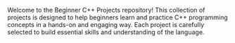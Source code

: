 Welcome to the Beginner C++ Projects repository! This collection of projects is designed to help beginners learn and practice C++ programming concepts in a hands-on and engaging way. Each project is carefully selected to build essential skills and understanding of the language.

